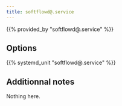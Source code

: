 ```yaml
---
title: softflowd@.service
---
```


{{% provided_by "softflowd@.service" %}}

## Options

{{% systemd_unit "softflowd@.service" %}}

## Additionnal notes

Nothing here.